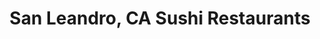 ---
layout: city
title: San Leandro, CA Sushi Restaurants
permalink: /california/san-leandro/
stateAbbr: CA
stateName: California
cityName: San Leandro
---